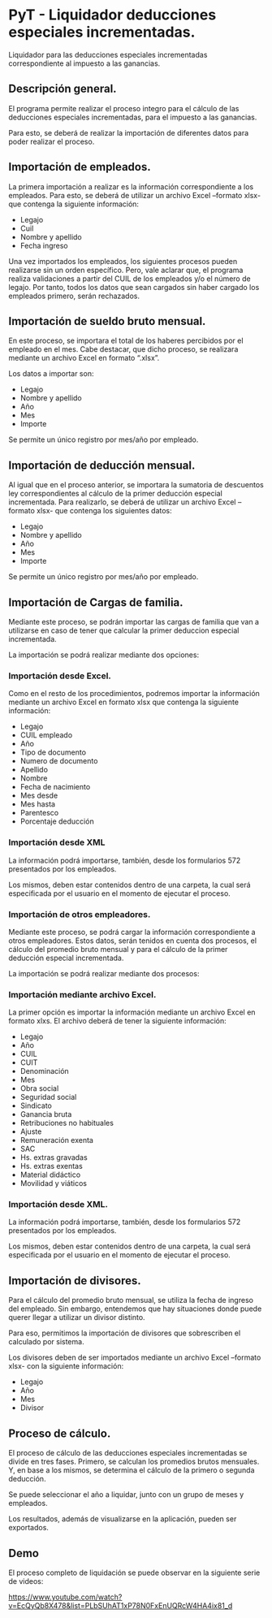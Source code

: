 # PyT - Liquidador deducciones especiales incrementadas.

Liquidador para las deducciones especiales incrementadas correspondiente al impuesto a las ganancias.

## Descripción general.

El programa permite realizar el proceso integro para el cálculo de las deducciones especiales incrementadas, para el impuesto a las ganancias.

Para esto, se deberá de realizar la importación de diferentes datos para poder realizar el proceso.

## Importación de empleados.
La primera importación a realizar es la información correspondiente a los empleados. Para esto, se deberá de utilizar un archivo Excel –formato xlsx- que contenga la siguiente información:

+ Legajo
+ Cuil
+ Nombre y apellido
+ Fecha ingreso

Una vez importados los empleados, los siguientes procesos pueden realizarse sin un orden específico. Pero, vale aclarar que, el programa realiza validaciones a partir del CUIL de los empleados y/o el número de legajo. Por tanto, todos los datos que sean cargados sin haber cargado los empleados primero, serán rechazados.

## Importación de sueldo bruto mensual.

En este proceso, se importara el total de los haberes percibidos por el empleado en el mes. Cabe destacar, que dicho proceso, se realizara mediante un archivo Excel en formato “.xlsx”.

Los datos a importar son:

+ Legajo
+ Nombre y apellido
+ Año
+ Mes
+ Importe

Se permite un único registro por mes/año por empleado.

## Importación de deducción mensual.

Al igual que en el proceso anterior, se importara la sumatoria de descuentos ley correspondientes al cálculo de la primer deducción especial incrementada. Para realizarlo, se deberá de utilizar un archivo Excel –formato xlsx- que contenga los siguientes datos:

+ Legajo
+ Nombre y apellido
+ Año
+ Mes
+ Importe

Se permite un único registro por mes/año por empleado.

## Importación de Cargas de familia.

Mediante este proceso, se podrán importar las cargas de familia que van a utilizarse en caso de tener que calcular la primer deduccion especial incrementada. 

La importación se podrá realizar mediante dos opciones: 

### Importación desde Excel.

Como en el resto de los procedimientos, podremos importar la información mediante un archivo Excel en formato xlsx que contenga la siguiente información:

+ Legajo
+ CUIL empleado
+ Año
+ Tipo de documento
+ Numero de documento
+ Apellido
+ Nombre
+ Fecha de nacimiento
+ Mes desde
+ Mes hasta
+ Parentesco
+ Porcentaje deducción

### Importación desde XML

La información podrá importarse, también, desde los formularios 572 presentados por los empleados. 

Los mismos, deben estar contenidos dentro de una carpeta, la cual será especificada por el usuario en el momento de ejecutar el proceso.

### Importación de otros empleadores.
Mediante este proceso, se podrá cargar la información correspondiente a otros empleadores. Estos datos, serán tenidos en cuenta dos procesos, el cálculo del promedio bruto mensual y para el cálculo de la primer deducción especial incrementada.

La importación se podrá realizar mediante dos procesos:

### Importación mediante archivo Excel.

La primer opción es importar la información mediante un archivo Excel en formato xlxs. El archivo deberá de tener la siguiente información:

+ Legajo
+ Año
+ CUIL
+ CUIT
+ Denominación
+ Mes
+ Obra social
+ Seguridad social
+ Sindicato
+ Ganancia bruta
+ Retribuciones no habituales
+ Ajuste
+ Remuneración exenta
+ SAC
+ Hs. extras gravadas
+ Hs. extras exentas
+ Material didáctico
+ Movilidad y viáticos

### Importación desde XML.
La información podrá importarse, también, desde los formularios 572 presentados por los empleados.

Los mismos, deben estar contenidos dentro de una carpeta, la cual será especificada por el usuario en el momento de ejecutar el proceso.

## Importación de divisores.

Para el cálculo del promedio bruto mensual, se utiliza la fecha de ingreso del empleado. Sin embargo, entendemos que hay situaciones donde puede querer llegar a utilizar un divisor distinto. 

Para eso, permitimos la importación de divisores que sobrescriben el calculado por sistema.

Los divisores deben de ser importados mediante un archivo Excel –formato xlsx- con la siguiente información:
+ Legajo
+ Año
+ Mes
+ Divisor

## Proceso de cálculo.

El proceso de cálculo de las deducciones especiales incrementadas se divide en tres fases. Primero, se calculan los promedios brutos mensuales. Y, en base a los mismos, se determina el cálculo de la primero o segunda deducción.

Se puede seleccionar el año a liquidar, junto con un grupo de meses y empleados.

Los resultados, además de visualizarse en la aplicación, pueden ser exportados.

## Demo

El proceso completo de liquidación se puede observar en la siguiente serie de videos:

https://www.youtube.com/watch?v=EcQyQb8X478&list=PLbSUhAT1xP78N0FxEnUQRcW4HA4ix81_d
